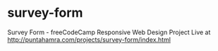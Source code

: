 # survey-form
Survey Form - freeCodeCamp Responsive Web Design Project
Live at http://puntahamra.com/projects/survey-form/index.html
